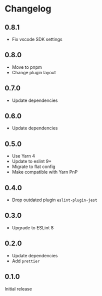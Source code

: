 # Changelog

## 0.8.1

- Fix vscode SDK settings

## 0.8.0

- Move to pnpm
- Change plugin layout

## 0.7.0

- Update dependencies

## 0.6.0

- Update dependencies

## 0.5.0

- Use Yarn 4
- Update to eslint 9+
- Migrate to flat config
- Make compatible with Yarn PnP

## 0.4.0

- Drop outdated plugin `eslint-plugin-jest`

## 0.3.0

- Upgrade to ESLint 8

## 0.2.0

- Update dependencies
- Add `prettier`

## 0.1.0

Initial release
